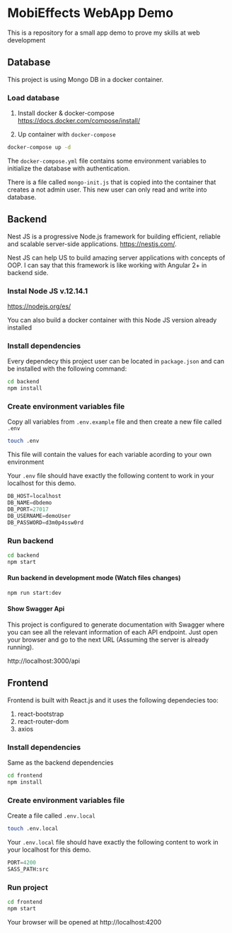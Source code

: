 # MobiEffects WebApp Demo

This is a repository for a small app demo to prove my skills at web development

## Database
This project is using Mongo DB in a docker container.

### Load database
1. Install docker & docker-compose
https://docs.docker.com/compose/install/

2. Up container with `docker-compose`
```sh
docker-compose up -d
```

The `docker-compose.yml` file contains some environment variables to initialize the database with authentication.

There is a file called `mongo-init.js` that is copied into the container that creates a not admin user. This new user can only read and write into database.

## Backend
Nest JS is a progressive Node.js framework for building efficient, reliable and scalable server-side applications. https://nestjs.com/.

Nest JS can help US to build amazing server applications
with concepts of OOP. I can say that this framework is like working with Angular 2+ in backend side.

### Instal Node JS v.12.14.1

https://nodejs.org/es/

You can also build a docker container with this Node JS version already installed

### Install dependencies

Every dependecy this project user can be located in `package.json` and can be installed with the following command:

```sh
cd backend
npm install
```

### Create environment variables file

Copy all variables from `.env.example` file and then create a new file called `.env`

```sh
touch .env
```

This file will contain the values for each variable acording to your own environment

Your `.env` file should have exactly the following content to work in your localhost for this demo.

```py
DB_HOST=localhost
DB_NAME=dbdemo
DB_PORT=27017
DB_USERNAME=demoUser
DB_PASSWORD=d3m0p4ssw0rd
```

### Run backend
```sh
cd backend
npm start
```

#### Run backend in development mode (Watch files changes)
```sh
npm run start:dev
```

#### Show Swagger Api
This project is configured to generate documentation with Swagger where you can see all the relevant information of each API endpoint. Just open your browser and go to the next URL (Assuming the server is already running).

http://localhost:3000/api

## Frontend
Frontend is built with React.js and it uses the following dependecies too:
1. react-bootstrap
2. react-router-dom
2. axios

### Install dependencies

Same as the backend dependencies

```sh
cd frontend
npm install
```

### Create environment variables file

Create a file called `.env.local`

```sh
touch .env.local
```

Your `.env.local` file should have exactly the following content to work in your localhost for this demo.

```py
PORT=4200
SASS_PATH:src
```

### Run project

```sh
cd frontend
npm start
```

Your browser will be opened at http://localhost:4200


